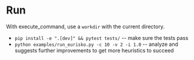 # Run

With execute_command, use a `workdir` with the current directory.

- `pip install -e ".[dev]" && pytest tests/` -- make sure the tests pass
- `python examples/run_eurisko.py -c 10 -v 2 -i 1.0` -- analyze and suggests further improvements to get more heuristics to succeed
